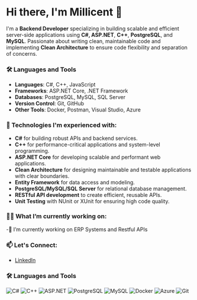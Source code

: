 # Hi there, I'm Millicent 👋

I'm a **Backend Developer** specializing in building scalable and efficient server-side applications using **C#, ASP.NET**, **C++**, **PostgreSQL**, and **MySQL**. 
Passionate about writing clean, maintainable code and implementing **Clean Architecture** to ensure code flexibility and separation of concerns.

### 🛠️ Languages and Tools
- **Languages**: C#, C++, JavaScript
- **Frameworks**: ASP.NET Core, .NET Framework
- **Databases**: PostgreSQL, MySQL, SQL Server
- **Version Control**: Git, GitHub
- **Other Tools**: Docker, Postman, Visual Studio, Azure

### 🔧 Technologies I'm experienced with:
- **C#** for building robust APIs and backend services.
- **C++** for performance-critical applications and system-level programming.
- **ASP.NET Core** for developing scalable and performant web applications.
- **Clean Architecture** for designing maintainable and testable applications with clear boundaries.
- **Entity Framework** for data access and modeling.
- **PostgreSQL/MySQL/SQL Server** for relational database management.
- **RESTful API development** to create efficient, reusable APIs.
- **Unit Testing** with NUnit or XUnit for ensuring high code quality.

### 👨‍💻 What I’m currently working on:
-🔭 I’m currently working on ERP Systems and Restful APIs

### 📫 Let's Connect:
- [LinkedIn](https://www.linkedin.com/in/millicent-leagbe)


 ### 🛠️ Languages and Tools
![C#](https://img.shields.io/badge/-C%23-239120?style=for-the-badge&logo=c-sharp&logoColor=white)
![C++](https://img.shields.io/badge/-C++-00599C?style=for-the-badge&logo=c%2B%2B&logoColor=white)
![ASP.NET](https://img.shields.io/badge/-ASP.NET-512BD4?style=for-the-badge&logo=dotnet&logoColor=white)
![PostgreSQL](https://img.shields.io/badge/-PostgreSQL-4169E1?style=for-the-badge&logo=postgresql&logoColor=white)
![MySQL](https://img.shields.io/badge/-MySQL-4479A1?style=for-the-badge&logo=mysql&logoColor=white)
![Docker](https://img.shields.io/badge/-Docker-2496ED?style=for-the-badge&logo=docker&logoColor=white)
![Azure](https://img.shields.io/badge/-Azure-0078D4?style=for-the-badge&logo=microsoft-azure&logoColor=white)
![Git](https://img.shields.io/badge/-Git-F05032?style=for-the-badge&logo=git&logoColor=white)

